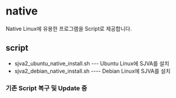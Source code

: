 # native
Native Linux에 유용한 프로그램을 Script로 제공합니다.

## script
- sjva2_ubuntu_native_install.sh --- Ubuntu Linux에 SJVA를 설치
- sjva2_debian_native_install.sh ---- Debian Linux에 SJVA를 설치

### 기존 Script 복구 및 Update 중
